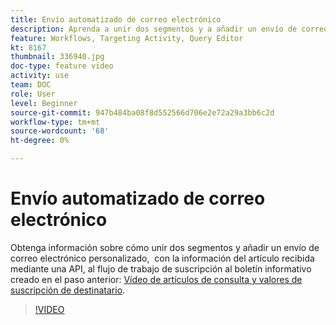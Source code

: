 ```yaml
---
title: Envío automatizado de correo electrónico
description: Aprenda a unir dos segmentos y a añadir un envío de correo electrónico personalizado, que contenga un compendio de contenido, al flujo de trabajo de suscripción al boletín informativo.
feature: Workflows, Targeting Activity, Query Editor
kt: 8167
thumbnail: 336940.jpg
doc-type: feature video
activity: use
team: DOC
role: User
level: Beginner
source-git-commit: 947b484ba08f8d552566d706e2e72a29a3bb6c2d
workflow-type: tm+mt
source-wordcount: '68'
ht-degree: 0%

---
```



# Envío automatizado de correo electrónico

Obtenga información sobre cómo unir dos segmentos y añadir un envío de correo electrónico personalizado,  con la información del artículo recibida mediante una API, al flujo de trabajo de suscripción al boletín informativo creado en el paso anterior: [Vídeo de artículos de consulta y valores de suscripción de destinatario](/help/tutorial-use-soap-apis/query-articles-and-recipient-subscription-values.md).

>[!VIDEO](https://video.tv.adobe.com/v/336904?quality=12)
